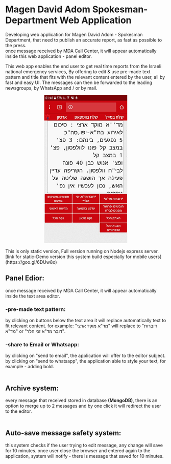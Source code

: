 # Magen David Adom Spokesman-Department Web Application

Developing web application for Magen David Adom - Spokesman Department,
that need to publish an accurate report, as fast as possible to the press.<br>
once message received by MDA Call Center, it will appear automatically  inside this web application - panel editor.



This web app enables the end user to get real time reports from the Israeli national emergency services, By offering to edit & use pre-made text pattern and title that fits with the relevant content entered by the user, all by fast and easy UI.
The messages can then be forwarded to the leading newsgroups, by WhatsApp and / or by mail.
<p align="center">
  <img width="260" src="images/preview.jpg">
</p>
This is only static version, Full version running on Nodejs express server.
  <br>
[link for static-Demo version this system build especially for mobile users](https://goo.gl/6DUw8o)


## Panel Edior:
once message received by MDA Call Center, it will appear automatically inside the text area editor.

### -pre-made text pattern:
by clicking on buttons below the text area it will replace automatically text to fit relevant content.
for example: "מד"א מוקד ארצי" will replace to "דוברות מד"א" or "דובר מד"א זכי הלר".

### -share to Email or Whatsapp:
by clicking on "send to email", the application will offer to the editor subject.
<br>
by clicking on "send to whatsapp", the application able to style your text, for example - adding bold.
<br>
<br>
## Archive system:
every message that received stored in database <b>(MongoDB)</b>, there is an option to merge up to 2 messages and by one click it will redirect the user to the editor.
<br>
<br>
## Auto-save message safety system:
this system checks if the user trying to edit message, any change will save for 10 minutes.
once user close the browser and entered again to the application, system will notify - there is message that saved for 10 minutes.
